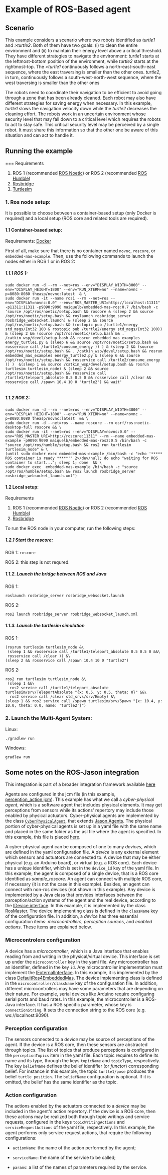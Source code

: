 # Example of ROS-Based agent

## Scenario
This example considers a scenario where two robots identified as <em>turtle1</em> and <em>>turtle2</em>. Both of them have two goals: (i) to clean the entire environment and (ii) to maintain their energy level above a critical threshold. They have different strategies to navigate the environment: <em>turtle1</em> starts at the leftmost-bottom position of the environment, while <em>turtle2</em> starts at the rightmost-top. The <em>>turtle1</em> continuously follows a north-east-south-east sequence, where the east traversing is smaller than the other ones. <em>turtle2</em>, in turn, continuously follows a south-west-north-west sequence, where the west traversing is smaller than the other ones

The robots need to coordinate their navigation to be efficient to avoid going through a zone that has been already cleaned. Each robot may also have different strategies for saving energy when necessary. In this example, <em>turtle1</em> slows the navigation velocity down while the <em>turtle2</em> decreases the cleaning effort. The robots work in an uncertain environment whose security level that may fall down to a critical level which requires the robots to act to stay safe. This critical security level may be perceived by a single robot. It must share this information so that the other one be aware of this situation and can act to handle it.





## Running the example


=== Requirements
1. ROS 1 (recommended [ROS Noetic](http://wiki.ros.org/noetic)) or ROS 2 (recommended [ROS Humble](http://wiki.ros.org/humble)) 
2. [Rosbridge](http://wiki.ros.org/rosbridge_suite/Tutorials/RunningRosbridge)
3. [Turtlesim](http://wiki.ros.org/turtlesim)



### 1. Ros node setup:
It is possible to choose between a container-based setup (only Docker is required) and a local setup (ROS core and related tools are required).

#### 1.1 Container-based setup: 
Requirements: [Docker](https://www.docker.com/)

First of all, make sure that there is no container named ```novnc```, ```roscore```, or ```embedded-mas-example```. Then, use the following commands to launch the nodes either in ROS 1 or in ROS 2:
##### 1.1.1 ROS 1: 
   ```
sudo docker run -d --rm --net=ros --env="DISPLAY_WIDTH=3000" --env="DISPLAY_HEIGHT=1800" --env="RUN_XTERM=no" --name=novnc -p=8080:8080 theasp/novnc:latest  & \
sudo docker run -it --name ros1 --rm --net=ros --env="DISPLAY=novnc:0.0" --env="ROS_MASTER_URI=http://localhost:11311" -p11311:11311 -p9090:9090 maiquelb/embedded-mas-ros:0.7 /bin/bash -c 'source /opt/ros/noetic/setup.bash && roscore & (sleep 2 && source /opt/ros/noetic/setup.bash && roslaunch rosbridge_server rosbridge_websocket.launch) & (sleep 2 && source /opt/ros/noetic/setup.bash && (rostopic pub /turtle1/energy std_msgs/Int32 100 & rostopic pub /turtle2/energy std_msgs/Int32 100)) & (sleep 2 && (source /opt/ros/noetic/setup.bash && . /catkin_wsp/devel/setup.bash && rosrun embedded_mas_examples energy_turtle1.py & (sleep 6 && source /opt/ros/noetic/setup.bash && rosservice call /turtle1/consume_energy )) ) & (sleep 2 && (source /opt/ros/noetic/setup.bash && . /catkin_wsp/devel/setup.bash && rosrun embedded_mas_examples energy_turtle2.py & (sleep 6 && source /opt/ros/noetic/setup.bash && rosservice call /turtle2/consume_energy )) )  &(sleep 1 && source /catkin_wsp/devel/setup.bash && rosrun turtlesim turtlesim_node) & (sleep 2 && source /opt/ros/noetic/setup.bash && rosservice call /turtle1/teleport_absolute 0.5 0.5 0 && rosservice call /clear && rosservice call /spawn 10.4 10 0 "turtle2") && wait'


   ```
##### 1.1.2 ROS 2:
```
sudo docker run -d --rm --net=ros --env="DISPLAY_WIDTH=3000" --env="DISPLAY_HEIGHT=1800" --env="RUN_XTERM=no" --name=novnc -p=8080:8080 theasp/novnc:latest  && \
sudo docker run -d --net=ros --name roscore --rm osrf/ros:noetic-desktop-full roscore && \
sudo docker run -it --net=ros --env="DISPLAY=novnc:0.0" --env="ROS_MASTER_URI=http://roscore:11311" --rm --name embedded-mas-example -p9090:9090 maiquelb/embedded-mas-ros2:0.5 /bin/bash -c "source /opt/ros/humble/setup.bash && ros2 run turtlesim turtlesim_node" & \
(until sudo docker exec embedded-mas-example /bin/bash -c "echo '***** ROS container is ready *****'" 2>/dev/null; do echo "waiting for ROS container to start..."; sleep 1; done  && \
sudo docker exec  embedded-mas-example /bin/bash -c "source /opt/ros/humble/setup.bash && ros2 launch rosbridge_server rosbridge_websocket_launch.xml")
```

#### 1.2 Local setup: 
Requirements
1. ROS 1 (recommended [ROS Noetic](http://wiki.ros.org/noetic)) or ROS 2 (recommended [ROS Humble](http://wiki.ros.org/humble))
2. [Rosbridge](http://wiki.ros.org/rosbridge_suite/Tutorials/RunningRosbridge)

To run the ROS node in your computer, run the following steps:

##### 1.2.1  Start the roscore:
ROS 1: ``` roscore ```

ROS 2: this step is not requred.

##### 1.1.2. Launch the bridge between ROS and Java
ROS 1:
```
roslaunch rosbridge_server rosbridge_websocket.launch
```

ROS 2:
```
ros2 launch rosbridge_server rosbridge_websocket_launch.xml
```

##### 1.1.3. Launch the turtlesim simulation
ROS 1: 
```
(rosrun turtlesim turtlesim_node &\ 
 (sleep 1 && rosservice call /turtle1/teleport_absolute 0.5 0.5 0 &&\ 
 rosservice call /clear )) &\
(sleep 2 && rosservice call /spawn 10.4 10 0 "turtle2")
```
ROS 2:
```
ros2 run turtlesim turtlesim_node &\
 (sleep 1 &&\ 
  ros2 service call /turtle1/teleport_absolute turtlesim/srv/TeleportAbsolute "{x: 0.5, y: 0.5, theta: 0}" &&\ 
  ros2 service call /clear std_srvs/srv/Empty) &\
(sleep 1 && ros2 service call /spawn turtlesim/srv/Spawn "{x: 10.4, y: 10.0, theta: 0.0, name: 'turtle2'}")
```

<!--
rosservice call /turtle1/teleport_absolute 0.5 0.5 0
rosservice call /clear
rostopic pub /turtle1/energy std_msgs/Int32 100

rosservice call /spawn 10.4 10 0 "turtle2"


rosrun turtlesim turtlesim_node && \
rosservice call /turtle1/teleport_absolute 0.5 0.5 0

rosrun turtlesim turtlesim_node & (sleep 2 && rosservice call /turtle1/teleport_absolute 0.5 0.5 0 && rosservice call /clear) & (sleep 2 && rosservice call /spawn 10.4 10 0 "turtle2" ) & python3 src/python/energy.py 

-->
### 2. Launch the Multi-Agent System:

Linux:
```
./gradlew run
```
Windows:
```
gradlew run 
```

## Some notes on the ROS-Jason integration
This integration is part of a broader integration framework available [here](https://github.com/embedded-mas/embedded-mas)

Agents are configured in the jcm file (in this example, [perception_action.jcm](perception_action.jcm)). This example has what we call a <em>cyber-physical agent</em>, which is a software agent that includes physical elements. It may get perceptions from sensors while its actions' repertory may include those enabled by physical actuators. Cyber-physical agents are implemented by the class [`CyberPhysicalAgent`](https://github.com/embedded-mas/embedded-mas/blob/master/src/main/java/embedded/mas/bridges/jacamo/CyberPhysicalAgent.java), that extends [Jason Agents](https://github.com/jason-lang/jason/blob/master/src/main/java/jason/asSemantics/Agent.java). The physical portion of cyber-physical agents is set up in a yaml file with the same name and placed in the same folder as the asl file where the agent is specified. In this example, this file is placed [here](src/agt/sample_agent.yaml).


A cyber-physical agent can be composed of one to many <em>devices</em>, which are defined in the yaml configuration file. A <em>device</em> is any external element which sensors and actuators are connected to. A device that may be either physical (e.g. an Arduino board), or virtual (e.g. a ROS core). Each device has a unique identifier, which is set in the ```device_id``` key of the yaml file. In this example, the agent is composed of a single device, that is a ROS core identified as <em>sample_roscore</em>. An agent can connect with multiple ROS core, if necessary (it is not the case in this example). Besides, an agent can connect with non-ros devices (not shown in this example). Any device is implemented by a Java class that provides interfaces between the parception/action systems of the agent and the real device, according to the [IDevice interface](https://github.com/embedded-mas/embedded-mas/blob/master/src/main/java/embedded/mas/bridges/jacamo/IDevice.java). In this example, it is implemented by the class [RosMaster](https://github.com/embedded-mas/embedded-mas/blob/master/src/main/java/embedded/mas/bridges/ros/RosMaster.java). The device implementing class is defined in the ```className``` key of the configuration file. In addition, a <em>device</em> has three essential configuration items: <em>microcontrollers</em>, <em>perception sources</em>, and <em>enabled actions</em>. These items are explained below.


### Microcontrolers configuration
A device has a <em>microcontroller</em>, which is a Java interface that enables reading from and writing in the physical/virtual device. This interface is set up under the ```microcontroller``` key in the yaml file. Any microcontroller has an identifier, defined in the key ```id```. Any microcontroller implementation must implement the [IExternalInterface](https://github.com/embedded-mas/embedded-mas/blob/master/src/main/java/embedded/mas/bridges/jacamo/IExternalInterface.java). In this example, it is implemented by the class [DefaultRos4EmbeddedMas](https://github.com/embedded-mas/embedded-mas/blob/master/src/main/java/embedded/mas/bridges/ros/DefaultRos4EmbeddedMas.java). The device implementing class is defined in the ```microcontroller/className``` key of the configuration file. In addition, different microcontrollers may have some parameters that are depending on their nature. For example, serial devices like Arduino require configuring serial ports and baud rates. In this example, the microcontroller is a ROS-Java interface. It has a ROS specific parameter, whose key is ```connectionString```. It sets the connection string to the ROS core (e.g. ws://localhost:9090).


### Perception configuration
The sensors connected to a <em>device</em> may be source of perceptions of the agent. If the device is a ROS core, then these sensors are abstracted through topics. The list of topics that produce perceptions is configured in the ```perceptionTopics``` item in the yaml file.  Each topic requires to define its name and its type, through the keys ```topicName``` and ```topicType```, respectively. The key ```beliefName``` defines the belief identifier (or <em>functor</em>) corresponding belief. For instance in this example, the topic ```turtle1/pose``` produces the belief ```turtle_position```. The ```beliefName``` configuration is optional. If it is omitted, the belief has the same identifier as the topic.

### Action configuration   
The actions enabled by the actuators connected to a <em>device</em> may be included in the agent's action repertory. If the device is a ROS core, then these actions may be realized both through topic writings and service requests, configured in the keys ```topicWritingActions``` and ```serviceRequestActions``` of the yaml file, respectively. In this example, the agent performs only service request actions, that require the following configurations:
    
   - ```actionName```: the name of the action performed by the agent;

   - ```serviceName```: the name of the service to be called;

   - ```params```: a list of the names of parameters required by the service.



